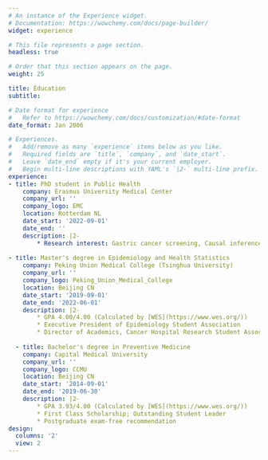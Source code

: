 ```yaml
---
# An instance of the Experience widget.
# Documentation: https://wowchemy.com/docs/page-builder/
widget: experience

# This file represents a page section.
headless: true

# Order that this section appears on the page.
weight: 25

title: Education
subtitle:

# Date format for experience
#   Refer to https://wowchemy.com/docs/customization/#date-format
date_format: Jan 2006

# Experiences.
#   Add/remove as many `experience` items below as you like.
#   Required fields are `title`, `company`, and `date_start`.
#   Leave `date_end` empty if it's your current employer.
#   Begin multi-line descriptions with YAML's `|2-` multi-line prefix.
experience:
- title: PhD student in Public Health
    company: Erasmus University Medical Center
    company_url: ''
    company_logo: EMC
    location: Rotterdam NL
    date_start: '2022-09-01'
    date_end: ''
    description: |2-
        * Research interest: Gastric cancer screening, Causal inference, Miscrosimulation model
 
- title: Master's degree in Epidemiology and Health Statistics
    company: Peking Union Medical College (Tsinghua University)
    company_url: ''
    company_logo: Peking_Union_Medical_College
    location: Beijing CN
    date_start: '2019-09-01'
    date_end: '2022-06-01'
    description: |2-
        * GPA 4.00/4.00 (Calculated by [WES](https://www.wes.org/))
        * Executive President of Epidemiology Student Association
        * Director of Academics, Cancer Hospital Research Student Association
        
  - title: Bachelor's degree in Preventive Medicine
    company: Capital Medical University
    company_url: ''
    company_logo: CCMU
    location: Beijing CN
    date_start: '2014-09-01'
    date_end: '2019-06-30'
    description: |2-
        * GPA 3.93/4.00 (Calculated by [WES](https://www.wes.org/))
        * First Class Scholarship; Outstanding Student Leader
        * Postgraduate exam-free recommendation
design:
  columns: '2'
  view: 2
---
```

